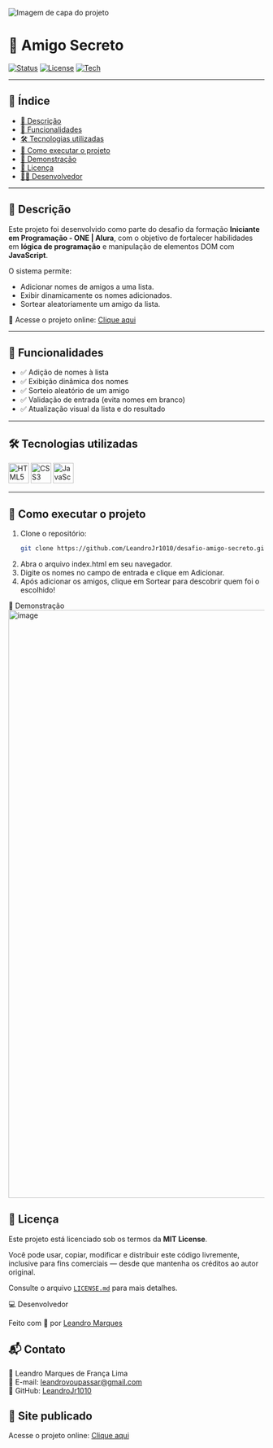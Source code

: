 ![Imagem de capa do projeto](https://copilot.microsoft.com/th/id/BCO.21e25397-b71f-4904-b637-466166d99b85.png)



# 🎁 Amigo Secreto

[![Status](https://img.shields.io/badge/status-em%20desenvolvimento-green)](https://github.com/LeandroJr1010/desafio-amigo-secreto)
[![License](https://img.shields.io/badge/license-MIT-lightgrey)](https://opensource.org/licenses/MIT)
[![Tech](https://img.shields.io/badge/feito%20com-HTML%2FCSS%2FJS-blue)](#tecnologias-utilizadas)

---

## 🧭 Índice

- [📌 Descrição](#descrição)
- [🧠 Funcionalidades](#funcionalidades)
- [🛠️ Tecnologias utilizadas](#tecnologias-utilizadas)
- [🚀 Como executar o projeto](#como-executar-o-projeto)
- [📸 Demonstração](#demonstração)
- [📄 Licença](#licença)
- [👨‍💻 Desenvolvedor](#desenvolvedor)

---

## 📌 Descrição

Este projeto foi desenvolvido como parte do desafio da formação **Iniciante em Programação - ONE | Alura**, com o objetivo de fortalecer habilidades em **lógica de programação** e manipulação de elementos DOM com **JavaScript**.

O sistema permite:
- Adicionar nomes de amigos a uma lista.
- Exibir dinamicamente os nomes adicionados.
- Sortear aleatoriamente um amigo da lista.

🔗 Acesse o projeto online: [Clique aqui](https://leandrojr1010.github.io/desafio-amigo-secreto/)

---

## 🧠 Funcionalidades

- ✅ Adição de nomes à lista
- ✅ Exibição dinâmica dos nomes
- ✅ Sorteio aleatório de um amigo
- ✅ Validação de entrada (evita nomes em branco)
- ✅ Atualização visual da lista e do resultado

---

## 🛠️ Tecnologias utilizadas

<p align="left">
  <img src="https://cdn.jsdelivr.net/gh/devicons/devicon/icons/html5/html5-original.svg" alt="HTML5" width="40" height="40"/>
  <img src="https://cdn.jsdelivr.net/gh/devicons/devicon/icons/css3/css3-original.svg" alt="CSS3" width="40" height="40"/>
  <img src="https://cdn.jsdelivr.net/gh/devicons/devicon/icons/javascript/javascript-original.svg" alt="JavaScript" width="40" height="40"/>
</p>

---

## 🚀 Como executar o projeto

1. Clone o repositório:
   ```bash
   git clone https://github.com/LeandroJr1010/desafio-amigo-secreto.git
2. Abra o arquivo index.html em seu navegador.
3. Digite os nomes no campo de entrada e clique em Adicionar.
4. Após adicionar os amigos, clique em Sortear para descobrir quem foi o escolhido!

📸 Demonstração
<img width="1659" height="1156" alt="image" src="https://github.com/user-attachments/assets/7db32652-77ba-482f-8ff1-420dd09e6828" />

## 📄 Licença

Este projeto está licenciado sob os termos da **MIT License**.

Você pode usar, copiar, modificar e distribuir este código livremente, inclusive para fins comerciais — desde que mantenha os créditos ao autor original.

Consulte o arquivo [`LICENSE.md`](LICENSE.md) para mais detalhes.

💻 Desenvolvedor

Feito com 💙 por [Leandro Marques](https://github.com/LeandroJr1010)

## 📬 Contato

👤 Leandro Marques de França Lima<br>
📧 E-mail: [leandrovoupassar@gmail.com](mailto:leandrovoupassar@gmail.com)  
🔗 GitHub: [LeandroJr1010](https://github.com/LeandroJr1010)

## 🔗 Site publicado

Acesse o projeto online: [Clique aqui](https://leandrojr1010.github.io/desafio-amigo-secreto/)
